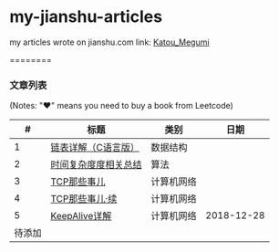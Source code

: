 # my-jianshu-articles
my articles wrote on jianshu.com
link: [Katou_Megumi](https://www.jianshu.com/u/c8cb345feef2)

========

### 文章列表

(Notes: "&hearts;" means you need to buy a book from Leetcode)


| # | 标题 | 类别 | 日期 |
|---| ---  | ---- | --- |
| 1 | [链表详解（C语言版）](./数据结构/链表详解（C语言版）.md) | 数据结构 | |
| 2 | [时间复杂度度相关总结](./算法/时间复杂度相关总结.md) | 算法 | |
| 3 | [TCP那些事儿](./计算机网络/TCP那些事儿.md) | 计算机网络 | |
| 4 | [TCP那些事儿·续](./计算机网络/TCP那些事儿·续.md) | 计算机网络 | |
| 5 | [KeepAlive详解](./计算机网络/KeepAlive详解.md) | 计算机网络 | 2018-12-28 |
|待添加|